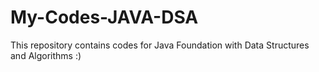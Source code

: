 # My-Codes-JAVA-DSA
This repository contains codes for Java Foundation with Data Structures and Algorithms :)
